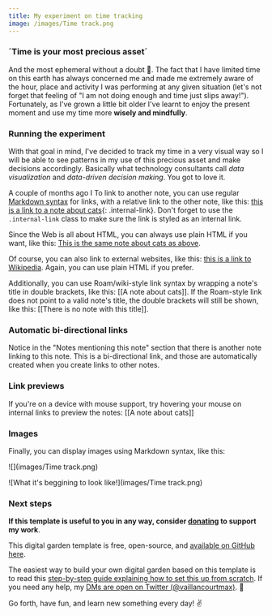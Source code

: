 ```yaml
---
title: My experiment on time tracking
image: /images/Time track.png
---
```


### ´Time is your most precious asset´

And the most ephemeral without a doubt 🦋. The fact that I have limited time on this earth has always concerned me and made me extremely aware of the hour, place and activity I was performing at any given situation (let's not forget that feeling of "I am not doing enough and time just slips away!"). Fortunately, as I've grown a little bit older I've learnt to enjoy the present moment and use my time more **wisely and mindfully**. 

### Running the experiment

With that goal in mind, I've decided to track my time in a very visual way so I will be able to see patterns in my use of this precious asset and make decisions accordingly. Basically what technology consultants call _data visualization_ and _data-driven decision making_. You got to love it.





A couple of months ago I To link to another note, you can use regular [Markdown syntax](htps://www.markdownguide.org/getting-started/) for links, with a relative link to the other note, like this: [this is a link to a note about cats](/cats){: .internal-link}. Don't forget to use the `.internal-link` class to make sure the link is styled as an internal link.

Since the Web is all about HTML, you can always use plain HTML if you want, like this: <a class="internal-link" href="/cats">This is the same note about cats as above</a>.

Of course, you can also link to external websites, like this: [this is a link to Wikipedia](https://wikipedia.org/). Again, you can use plain HTML if you prefer.

Additionally, you can use Roam/wiki-style link syntax by wrapping a note's title in double brackets, like this: [[A note about cats]]. If the Roam-style link does not point to a valid note's title, the double brackets will still be shown, like this: [[There is no note with this title]].

### Automatic bi-directional links

Notice in the "Notes mentioning this note" section that there is another note linking to this note. This is a bi-directional link, and those are automatically created when you create links to other notes.

### Link previews

If you're on a device with mouse support, try hovering your mouse on internal links to preview the notes: [[A note about cats]]

### Images

Finally, you can display images using Markdown syntax, like this:

![](images/Time track.png)

![What it's beggining to look like!](images/Time track.png)

### Next steps

**If this template is useful to you in any way, consider [donating](https://github.com/sponsors/maximevaillancourt) to support my work**.

This digital garden template is free, open-source, and [available on GitHub here](https://github.com/maximevaillancourt/digital-garden-jekyll-template).

The easiest way to build your own digital garden based on this template is to read this [step-by-step guide explaining how to set this up from scratch](https://maximevaillancourt.com/blog/setting-up-your-own-digital-garden-with-jekyll). If you need any help, my [DMs are open on Twitter (@vaillancourtmax)](https://twitter.com/vaillancourtmax). 👋

Go forth, have fun, and learn new something every day! ✌️


